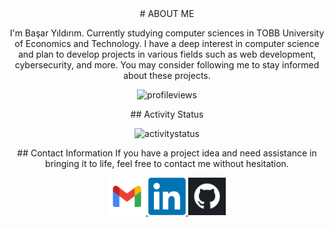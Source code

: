 <div align="center">
  # ABOUT ME
  <p>I'm Başar Yıldırım. Currently studying computer sciences in TOBB University of Economics and Technology. I have a deep interest in computer science and plan to develop projects in various fields such as web development, cybersecurity, and more. You may consider following me to stay informed about these projects.</p>
  <p> <img src="https://komarev.com/ghpvc/?username=basaryldrm06&label=Profile%20views&color=AFE1AF&style=flat" alt="profileviews" /> </p>
  ## Activity Status
  <p><img src="https://github-readme-streak-stats.herokuapp.com/?user=basaryldrm06&" alt="activitystatus" /></p>
  ## Contact Information
  If you have a project idea and need assistance in bringing it to life, feel free to contact me without hesitation.
  <p> 
        <a href="mailto:basaryldrm06@gmail.com?subject=Hello%20basaryldrm06"> <img src="./images/Contact/gmail.png" width="60" alt="gmail"> </a>
        <a href="https://www.linkedin.com/in/basaryldrm06/"> <img src="./images/Contact/linkedin.png" width="60" alt="linkedin"> </a>
        <a href="https://github.com/basaryldrm06" target="_blank"> <img src="./images/Contact/github.png" width="60" alt="github"> </a>
  </p>
</div>
